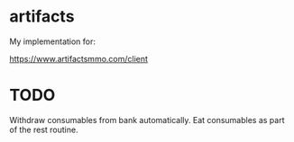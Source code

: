 # artifacts

My implementation for:

https://www.artifactsmmo.com/client

# TODO

Withdraw consumables from bank automatically.
Eat consumables as part of the rest routine.
